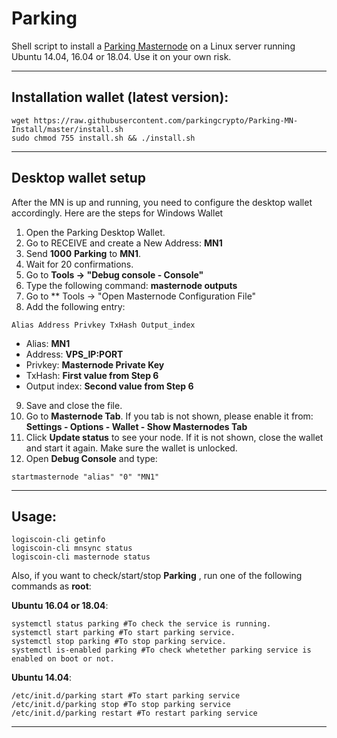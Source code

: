 # Parking
Shell script to install a [Parking Masternode](https://parkingcrypto.org/) on a Linux server running Ubuntu 14.04, 16.04 or 18.04. Use it on your own risk.

***
## Installation wallet (latest version):
```
wget https://raw.githubusercontent.com/parkingcrypto/Parking-MN-Install/master/install.sh 
sudo chmod 755 install.sh && ./install.sh
```
***
## Desktop wallet setup

After the MN is up and running, you need to configure the desktop wallet accordingly. Here are the steps for Windows Wallet
1. Open the Parking Desktop Wallet.
2. Go to RECEIVE and create a New Address: **MN1**
3. Send **1000** **Parking** to **MN1**.
4. Wait for 20 confirmations.
5. Go to **Tools -> "Debug console - Console"**
6. Type the following command: **masternode outputs**
7. Go to  ** Tools -> "Open Masternode Configuration File"
8. Add the following entry:
```
Alias Address Privkey TxHash Output_index
```
* Alias: **MN1**
* Address: **VPS_IP:PORT**
* Privkey: **Masternode Private Key**
* TxHash: **First value from Step 6**
* Output index:  **Second value from Step 6**
9. Save and close the file.
10. Go to **Masternode Tab**. If you tab is not shown, please enable it from: **Settings - Options - Wallet - Show Masternodes Tab**
11. Click **Update status** to see your node. If it is not shown, close the wallet and start it again. Make sure the wallet is unlocked.
12. Open **Debug Console** and type:
```
startmasternode "alias" "0" "MN1"
```
***

## Usage:
```
logiscoin-cli getinfo
logiscoin-cli mnsync status
logiscoin-cli masternode status
```
Also, if you want to check/start/stop **Parking** , run one of the following commands as **root**:

**Ubuntu 16.04 or 18.04**:
```
systemctl status parking #To check the service is running.
systemctl start parking #To start parking service.
systemctl stop parking #To stop parking service.
systemctl is-enabled parking #To check whetether parking service is enabled on boot or not.
```
**Ubuntu 14.04**:  
```
/etc/init.d/parking start #To start parking service
/etc/init.d/parking stop #To stop parking service
/etc/init.d/parking restart #To restart parking service
```
***
